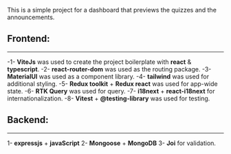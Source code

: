This is a simple project for a dashboard that previews the quizzes and the announcements.
## Frontend:
----------
-1- **ViteJs** was used to create the project boilerplate with **react** & **typescript**.
-2- **react-router-dom** was used as the routing package.
-3- **MaterialUI** was used as a component library.
-4- **tailwind** was used for additional styling.
-5- **Redux toolkit** + **Redux react** was used for app-wide state.
-6- **RTK Query** was used for query.
-7- **i18next** + **react-i18next** for internationalization.
-8- **Vitest** + **@testing-library** was used for testing.

## Backend:
----------
1- **expressjs** + **javaScript**
2- **Mongoose** + **MongoDB**
3- **Joi** for validation.